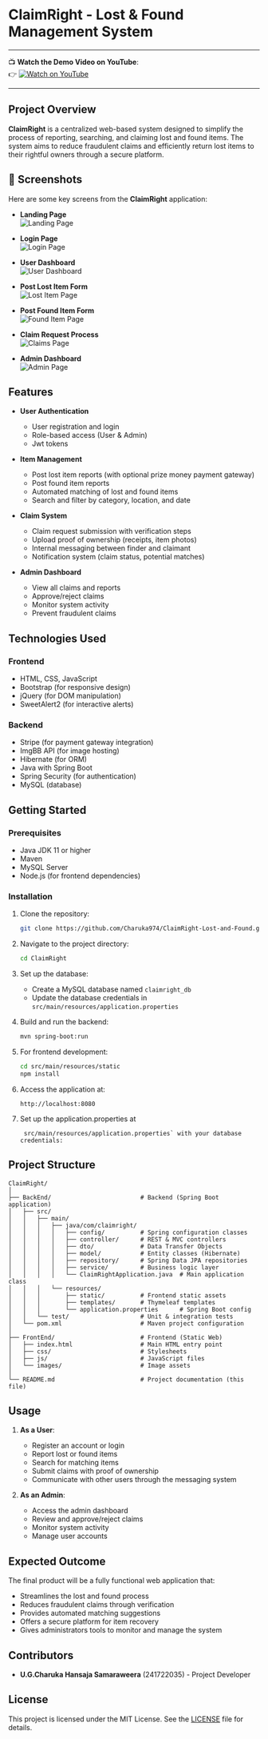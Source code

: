 # ClaimRight - Lost & Found Management System

---

📺 **Watch the Demo Video on YouTube**:  
👉 [![Watch on YouTube](https://img.shields.io/badge/▶️%20Watch%20Demo%20Video-red?style=for-the-badge&logo=youtube)](https://youtu.be/aBP_N-HxBEQ)

---

## Project Overview

**ClaimRight** is a centralized web-based system designed to simplify the process of reporting, searching, and claiming lost and found items. The system aims to reduce fraudulent claims and efficiently return lost items to their rightful owners through a secure platform.

## 📸 Screenshots

Here are some key screens from the **ClaimRight** application:

- **Landing Page**  
  ![Landing Page](/Front_End/assets/images/screenshots/Screenshot%202025-09-20%20113016.png)

- **Login Page**  
  ![Login Page](/Front_End/assets/images/screenshots/Screenshot%202025-09-20%20112952.png)

- **User Dashboard**  
  ![User Dashboard](/Front_End/assets/images/screenshots/Screenshot%202025-09-20%20113347.png)

- **Post Lost Item Form**  
  ![Lost Item Page](/Front_End/assets/images/screenshots/Screenshot%202025-09-20%20113129.png)

- **Post Found Item Form**  
  ![Found Item Page](/Front_End/assets/images/screenshots/Screenshot%202025-09-20%20113211.png)

- **Claim Request Process**  
  ![Claims Page](/Front_End/assets/images/screenshots/Screenshot%202025-09-20%20113404.png)

- **Admin Dashboard**  
  ![Admin Page](/Front_End/assets/images/screenshots/Screenshot%202025-09-20%20113035.png)

## Features
- **User Authentication**
  - User registration and login
  - Role-based access (User & Admin)
  - Jwt tokens
  
- **Item Management**
  - Post lost item reports (with optional prize money payment gateway)
  - Post found item reports
  - Automated matching of lost and found items
  - Search and filter by category, location, and date

- **Claim System**
  - Claim request submission with verification steps
  - Upload proof of ownership (receipts, item photos)
  - Internal messaging between finder and claimant
  - Notification system (claim status, potential matches)

- **Admin Dashboard**
  - View all claims and reports
  - Approve/reject claims
  - Monitor system activity
  - Prevent fraudulent claims

## Technologies Used
### Frontend
- HTML, CSS, JavaScript
- Bootstrap (for responsive design)
- jQuery (for DOM manipulation)
- SweetAlert2 (for interactive alerts)

### Backend
- Stripe (for payment gateway integration)
- ImgBB API (for image hosting)
- Hibernate (for ORM)
- Java with Spring Boot
- Spring Security (for authentication)
- MySQL (database)

## Getting Started
### Prerequisites
- Java JDK 11 or higher
- Maven
- MySQL Server
- Node.js (for frontend dependencies)

### Installation
1. Clone the repository:
   ```bash
   git clone https://github.com/Charuka974/ClaimRight-Lost-and-Found.git
   ```

2. Navigate to the project directory:
   ```bash
   cd ClaimRight
   ```

3. Set up the database:
   - Create a MySQL database named `claimright_db`
   - Update the database credentials in `src/main/resources/application.properties`

4. Build and run the backend:
   ```bash
   mvn spring-boot:run
   ```

5. For frontend development:
   ```bash
   cd src/main/resources/static
   npm install
   ```

6. Access the application at:
   ```
   http://localhost:8080
   ```
   
7. Set up the application.properties at 

   ```
    src/main/resources/application.properties` with your database credentials:
   ```


## Project Structure
```
ClaimRight/
│
├── BackEnd/                         # Backend (Spring Boot application)
│   ├── src/
│   │   ├── main/
│   │   │   ├── java/com/claimright/
│   │   │   │   ├── config/          # Spring configuration classes
│   │   │   │   ├── controller/      # REST & MVC controllers
│   │   │   │   ├── dto/             # Data Transfer Objects
│   │   │   │   ├── model/           # Entity classes (Hibernate)
│   │   │   │   ├── repository/      # Spring Data JPA repositories
│   │   │   │   ├── service/         # Business logic layer
│   │   │   │   └── ClaimRightApplication.java  # Main application class
│   │   │   └── resources/
│   │   │       ├── static/          # Frontend static assets
│   │   │       ├── templates/       # Thymeleaf templates
│   │   │       └── application.properties      # Spring Boot config
│   │   └── test/                    # Unit & integration tests
│   └── pom.xml                      # Maven project configuration
│
├── FrontEnd/                        # Frontend (Static Web)
│   ├── index.html                   # Main HTML entry point
│   ├── css/                         # Stylesheets
│   ├── js/                          # JavaScript files
│   └── images/                      # Image assets
│
└── README.md                        # Project documentation (this file)

```

## Usage
1. **As a User**:
   - Register an account or login
   - Report lost or found items
   - Search for matching items
   - Submit claims with proof of ownership
   - Communicate with other users through the messaging system

2. **As an Admin**:
   - Access the admin dashboard
   - Review and approve/reject claims
   - Monitor system activity
   - Manage user accounts

## Expected Outcome
The final product will be a fully functional web application that:
- Streamlines the lost and found process
- Reduces fraudulent claims through verification
- Provides automated matching suggestions
- Offers a secure platform for item recovery
- Gives administrators tools to monitor and manage the system

## Contributors
- **U.G.Charuka Hansaja Samaraweera** (241722035) - Project Developer

## License
This project is licensed under the MIT License. See the [LICENSE](LICENSE) file for details.